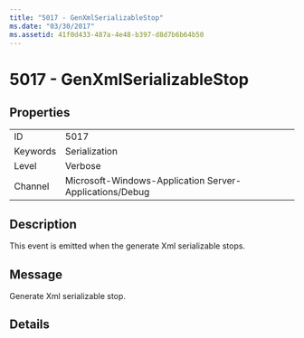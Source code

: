 ```yaml
---
title: "5017 - GenXmlSerializableStop"
ms.date: "03/30/2017"
ms.assetid: 41f0d433-487a-4e48-b397-d8d7b6b64b50
---
```

# 5017 - GenXmlSerializableStop
## Properties  


|||  
|-|-|  
|ID|5017|  
|Keywords|Serialization|  
|Level|Verbose|  
|Channel|Microsoft-Windows-Application Server-Applications/Debug|  

## Description  
 This event is emitted when the generate Xml serializable stops.  

## Message  
 Generate Xml serializable stop.  

## Details
